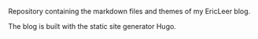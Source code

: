 Repository containing the markdown files and themes of my EricLeer blog.

The blog is built with the static site generator Hugo.